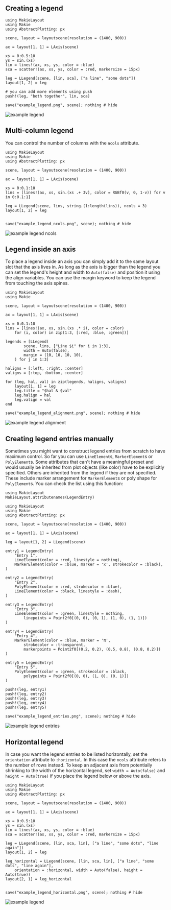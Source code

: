 ## Creating a legend

```@example
using MakieLayout
using Makie
using AbstractPlotting: px

scene, layout = layoutscene(resolution = (1400, 900))

ax = layout[1, 1] = LAxis(scene)

xs = 0:0.5:10
ys = sin.(xs)
lin = lines!(ax, xs, ys, color = :blue)
sca = scatter!(ax, xs, ys, color = :red, markersize = 15px)

leg = LLegend(scene, [lin, sca], ["a line", "some dots"])
layout[1, 2] = leg

# you can add more elements using push
push!(leg, "both together", lin, sca)

save("example_legend.png", scene); nothing # hide
```

![example legend](example_legend.png)


## Multi-column legend

You can control the number of columns with the `ncols` attribute.

```@example
using MakieLayout
using Makie
using AbstractPlotting: px

scene, layout = layoutscene(resolution = (1400, 900))

ax = layout[1, 1] = LAxis(scene)

xs = 0:0.1:10
lins = [lines!(ax, xs, sin.(xs .+ 3v), color = RGBf0(v, 0, 1-v)) for v in 0:0.1:1]

leg = LLegend(scene, lins, string.(1:length(lins)), ncols = 3)
layout[1, 2] = leg


save("example_legend_ncols.png", scene); nothing # hide
```

![example legend ncols](example_legend_ncols.png)



## Legend inside an axis

To place a legend inside an axis you can simply add it to the same layout slot
that the axis lives in. As long as the axis is bigger than the legend you can
set the legend's height and width to `Auto(false)` and position it using the align
variables. You can use the margin keyword to keep the legend from touching the axis
spines.

```@example
using MakieLayout
using Makie

scene, layout = layoutscene(resolution = (1400, 900))

ax = layout[1, 1] = LAxis(scene)

xs = 0:0.1:10
lins = [lines!(ax, xs, sin.(xs .* i), color = color)
    for (i, color) in zip(1:3, [:red, :blue, :green])]

legends = [LLegend(
        scene, lins, ["Line $i" for i in 1:3],
        width = Auto(false),
        margin = (10, 10, 10, 10),
    ) for j in 1:3]

haligns = [:left, :right, :center]
valigns = [:top, :bottom, :center]

for (leg, hal, val) in zip(legends, haligns, valigns)
    layout[1, 1] = leg
    leg.title = "$hal & $val"
    leg.halign = hal
    leg.valign = val
end

save("example_legend_alignment.png", scene); nothing # hide
```

![example legend alignment](example_legend_alignment.png)


## Creating legend entries manually

Sometimes you might want to construct legend entries from scratch to have maximum
control. So far you can use `LineElement`s, `MarkerElement`s or `PolyElement`s.
Some attributes that can't have a meaningful preset and would usually be inherited
from plot objects (like color) have to be explicitly specified. Others are
inherited from the legend if they are not specified. These include marker
arrangement for `MarkerElement`s or poly shape for `PolyElement`s. You can check
the list using this function:

```@example
using MakieLayout
MakieLayout.attributenames(LegendEntry)
```


```@example
using MakieLayout
using Makie
using AbstractPlotting: px

scene, layout = layoutscene(resolution = (1400, 900))

ax = layout[1, 1] = LAxis(scene)

leg = layout[1, 2] = LLegend(scene)

entry1 = LegendEntry(
    "Entry 1",
    LineElement(color = :red, linestyle = nothing),
    MarkerElement(color = :blue, marker = 'x', strokecolor = :black),
)

entry2 = LegendEntry(
    "Entry 2",
    PolyElement(color = :red, strokecolor = :blue),
    LineElement(color = :black, linestyle = :dash),
)

entry3 = LegendEntry(
    "Entry 3",
    LineElement(color = :green, linestyle = nothing,
        linepoints = Point2f0[(0, 0), (0, 1), (1, 0), (1, 1)])
)

entry4 = LegendEntry(
    "Entry 4",
    MarkerElement(color = :blue, marker = 'π',
        strokecolor = :transparent,
        markerpoints = Point2f0[(0.2, 0.2), (0.5, 0.8), (0.8, 0.2)])
)

entry5 = LegendEntry(
    "Entry 5",
    PolyElement(color = :green, strokecolor = :black,
        polypoints = Point2f0[(0, 0), (1, 0), (0, 1)])
)

push!(leg, entry1)
push!(leg, entry2)
push!(leg, entry3)
push!(leg, entry4)
push!(leg, entry5)

save("example_legend_entries.png", scene); nothing # hide
```

![example legend entries](example_legend_entries.png)


## Horizontal legend

In case you want the legend entries to be listed horizontally, set the `orientation`
attribute to `:horizontal`. In this case the `ncols` attribute refers to the
number of rows instead. To keep an adjacent axis from potentially shrinking to
the width of the horizontal legend, set `width = Auto(false)` and `height = Auto(true)`
if you place the legend below or above the axis.



```@example
using MakieLayout
using Makie
using AbstractPlotting: px

scene, layout = layoutscene(resolution = (1400, 900))

ax = layout[1, 1] = LAxis(scene)

xs = 0:0.5:10
ys = sin.(xs)
lin = lines!(ax, xs, ys, color = :blue)
sca = scatter!(ax, xs, ys, color = :red, markersize = 15px)

leg = LLegend(scene, [lin, sca, lin], ["a line", "some dots", "line again"])
layout[1, 2] = leg

leg_horizontal = LLegend(scene, [lin, sca, lin], ["a line", "some dots", "line again"],
    orientation = :horizontal, width = Auto(false), height = Auto(true))
layout[2, 1] = leg_horizontal


save("example_legend_horizontal.png", scene); nothing # hide
```

![example legend](example_legend_horizontal.png)
